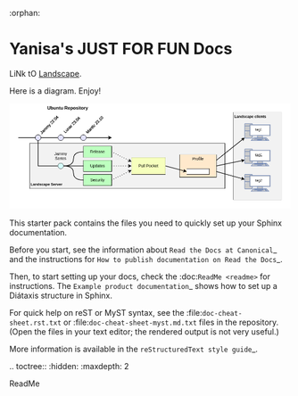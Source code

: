 :orphan:

Yanisa's JUST FOR FUN Docs
=============================

LiNk tO [Landscape]. 

Here is a diagram. Enjoy!

![Repo mirroring process diagram](/assets/process_diagram_repo_mirroring.png)

This starter pack contains the files you need to quickly set up your Sphinx documentation.

Before you start, see the information about `Read the Docs at Canonical`_ and the instructions for `How to publish documentation on Read the Docs`_.

Then, to start setting up your docs, check the :doc:`ReadMe <readme>` for instructions.
The `Example product documentation`_ shows how to set up a Diátaxis structure in Sphinx.

For quick help on reST or MyST syntax, see the :file:`doc-cheat-sheet.rst.txt` or :file:`doc-cheat-sheet-myst.md.txt` files in the repository.
(Open the files in your text editor; the rendered output is not very useful.)

More information is available in the `reStructuredText style guide`_.

.. toctree::
   :hidden:
   :maxdepth: 2

   ReadMe <readme>

<!-- LINKS -->

[Landscape]: https://ubuntu.com/landscape/docs